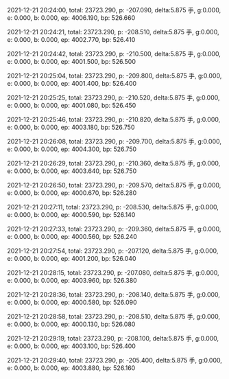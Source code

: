 2021-12-21 20:24:00, total: 23723.290, p: -207.090, delta:5.875 手, g:0.000, e: 0.000, b: 0.000, ep: 4006.190, bp: 526.660

2021-12-21 20:24:21, total: 23723.290, p: -208.510, delta:5.875 手, g:0.000, e: 0.000, b: 0.000, ep: 4002.770, bp: 526.410

2021-12-21 20:24:42, total: 23723.290, p: -210.500, delta:5.875 手, g:0.000, e: 0.000, b: 0.000, ep: 4001.500, bp: 526.500

2021-12-21 20:25:04, total: 23723.290, p: -209.800, delta:5.875 手, g:0.000, e: 0.000, b: 0.000, ep: 4001.400, bp: 526.400

2021-12-21 20:25:25, total: 23723.290, p: -210.520, delta:5.875 手, g:0.000, e: 0.000, b: 0.000, ep: 4001.080, bp: 526.450

2021-12-21 20:25:46, total: 23723.290, p: -210.820, delta:5.875 手, g:0.000, e: 0.000, b: 0.000, ep: 4003.180, bp: 526.750

2021-12-21 20:26:08, total: 23723.290, p: -209.700, delta:5.875 手, g:0.000, e: 0.000, b: 0.000, ep: 4004.300, bp: 526.750

2021-12-21 20:26:29, total: 23723.290, p: -210.360, delta:5.875 手, g:0.000, e: 0.000, b: 0.000, ep: 4003.640, bp: 526.750

2021-12-21 20:26:50, total: 23723.290, p: -209.570, delta:5.875 手, g:0.000, e: 0.000, b: 0.000, ep: 4000.670, bp: 526.280

2021-12-21 20:27:11, total: 23723.290, p: -208.530, delta:5.875 手, g:0.000, e: 0.000, b: 0.000, ep: 4000.590, bp: 526.140

2021-12-21 20:27:33, total: 23723.290, p: -209.360, delta:5.875 手, g:0.000, e: 0.000, b: 0.000, ep: 4000.560, bp: 526.240

2021-12-21 20:27:54, total: 23723.290, p: -207.120, delta:5.875 手, g:0.000, e: 0.000, b: 0.000, ep: 4001.200, bp: 526.040

2021-12-21 20:28:15, total: 23723.290, p: -207.080, delta:5.875 手, g:0.000, e: 0.000, b: 0.000, ep: 4003.960, bp: 526.380

2021-12-21 20:28:36, total: 23723.290, p: -208.140, delta:5.875 手, g:0.000, e: 0.000, b: 0.000, ep: 4000.580, bp: 526.090

2021-12-21 20:28:58, total: 23723.290, p: -208.510, delta:5.875 手, g:0.000, e: 0.000, b: 0.000, ep: 4000.130, bp: 526.080

2021-12-21 20:29:19, total: 23723.290, p: -208.100, delta:5.875 手, g:0.000, e: 0.000, b: 0.000, ep: 4003.100, bp: 526.400

2021-12-21 20:29:40, total: 23723.290, p: -205.400, delta:5.875 手, g:0.000, e: 0.000, b: 0.000, ep: 4003.880, bp: 526.160